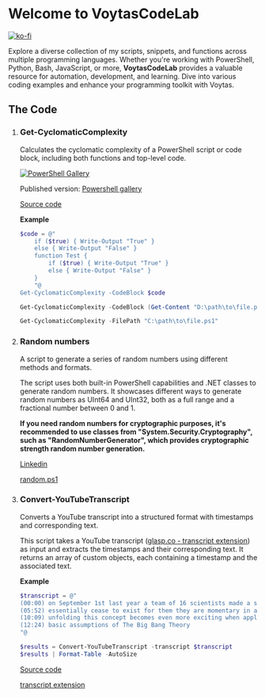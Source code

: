 # Welcome to VoytasCodeLab

[![ko-fi](https://ko-fi.com/img/githubbutton_sm.svg)](https://ko-fi.com/A0A6KYBUS)

Explore a diverse collection of my scripts, snippets, and functions across multiple programming languages. Whether you're working with PowerShell, Python, Bash, JavaScript, or more, **VoytasCodeLab** provides a valuable resource for automation, development, and learning. Dive into various coding examples and enhance your programming toolkit with Voytas.

## The Code

1. ### Get-CyclomaticComplexity

    Calculates the cyclomatic complexity of a PowerShell script or code block, including both functions and top-level code.

    [![PowerShell Gallery](https://img.shields.io/powershellgallery/dt/Get-CyclomaticComplexity)](https://www.powershellgallery.com/packages/Get-CyclomaticComplexity)

    Published version: [Powershell gallery](https://www.powershellgallery.com/packages/Get-CyclomaticComplexity)

    [Source code](./thecode/Get-CyclomaticComplexity.ps1)

    **Example**

    ```powershell
    $code = @"
        if ($true) { Write-Output "True" }
        else { Write-Output "False" }
        function Test {
            if ($true) { Write-Output "True" }
            else { Write-Output "False" }
        }
        "@
    Get-CyclomaticComplexity -CodeBlock $code
    ```

    ```powershell
    Get-CyclomaticComplexity -CodeBlock (Get-Content "D:\path\to\file.ps1" -raw)
    ```

    ```powershell
    Get-CyclomaticComplexity -FilePath "C:\path\to\file.ps1"
    ```

2. ### Random numbers

    A script to generate a series of random numbers using different methods and formats.

    The script uses both built-in PowerShell capabilities and .NET classes to generate random numbers. It showcases different ways to generate random numbers as UInt64 and UInt32, both as a full range and a fractional number between 0 and 1.

    **If you need random numbers for cryptographic purposes, it's recommended to use classes from "System.Security.Cryptography", such as "RandomNumberGenerator", which provides cryptographic strength random number generation.**
    >

    [Linkedin](https://www.linkedin.com/feed/update/urn:li:activity:7149346690402074624?utm_source=share&utm_medium=member_desktop)

    [random.ps1](https://gist.github.com/voytas75/9010339feae5f2c16aab3b4e4db6c801)

3. ### Convert-YouTubeTranscript

    Converts a YouTube transcript into a structured format with timestamps and corresponding text.

    This script takes a YouTube transcript ([glasp.co - transcript extension](https://glasp.co/)) as input and extracts the timestamps and their corresponding text. It returns an array of custom objects, each containing a timestamp and the associated text.

    **Example**

    ```powershell
    $transcript = @"
    (00:00) on September 1st last year a team of 16 scientists made a stunning discovery that sent shock waves through the scientific Community they ...
    (05:52) essentially cease to exist for them they are momentary in a sense passing through the fabric of SpaceTime without experiencing the passage ...
    (10:09) unfolding this concept becomes even more exciting when applied to photons or particles of light photons have no clear past present or future ...
    (12:24) basic assumptions of The Big Bang Theory
    "@

    $results = Convert-YouTubeTranscript -transcript $transcript
    $results | Format-Table -AutoSize
    ```

    [Source code](./thecode/Convert-YouTubeTranscript.ps1)

    [transcript extension](https://glasp.co/)
